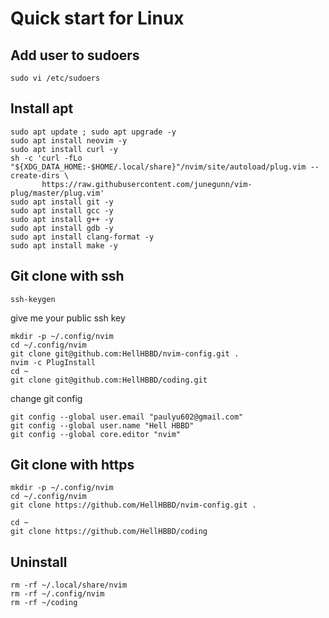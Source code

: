 # Quick start for Linux

## Add user to sudoers

```
sudo vi /etc/sudoers
```

## Install apt

```
sudo apt update ; sudo apt upgrade -y
sudo apt install neovim -y
sudo apt install curl -y
sh -c 'curl -fLo "${XDG_DATA_HOME:-$HOME/.local/share}"/nvim/site/autoload/plug.vim --create-dirs \
       https://raw.githubusercontent.com/junegunn/vim-plug/master/plug.vim'
sudo apt install git -y
sudo apt install gcc -y
sudo apt install g++ -y
sudo apt install gdb -y
sudo apt install clang-format -y
sudo apt install make -y
```

## Git clone with ssh

```
ssh-keygen
```

give me your public ssh key

```
mkdir -p ~/.config/nvim
cd ~/.config/nvim
git clone git@github.com:HellHBBD/nvim-config.git .
nvim -c PlugInstall
cd ~
git clone git@github.com:HellHBBD/coding.git
```

change git config

```
git config --global user.email "paulyu602@gmail.com"
git config --global user.name "Hell HBBD"
git config --global core.editor "nvim"
```

## Git clone with https

```
mkdir -p ~/.config/nvim
cd ~/.config/nvim
git clone https://github.com/HellHBBD/nvim-config.git .

cd ~
git clone https://github.com/HellHBBD/coding
```

## Uninstall

```
rm -rf ~/.local/share/nvim
rm -rf ~/.config/nvim
rm -rf ~/coding
```
